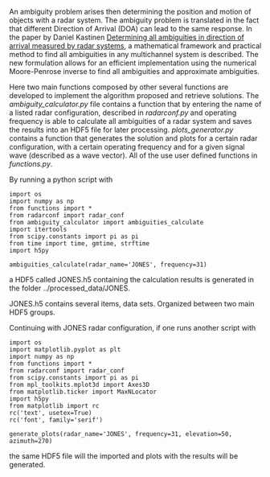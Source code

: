 An ambiguity problem arises then determining the position and motion of objects with a radar system. The ambiguity problem
is translated in the fact that different Direction of Arrival (DOA) can lead to the same response. In  the paper
by Daniel Kastinen [Determining all ambiguities in direction of arrival measured by radar systems](http://www.ursi.org/content/RSB/RSB_365_2018_06.pdf), 
a mathematical framework and practical method to find all ambiguities in any multichannel system is described. 
The new formulation allows for an efficient implementation using the numerical Moore-Penrose inverse to find all
ambiguities and approximate ambiguities.

Here two main functions composed by other several functions are developed to implement the algorithm proposed and
retrieve solutions. The *ambiguity_calculator.py* file contains a function that by entering the name of a listed radar
configuration, described in *radarconf.py* and operating frequency is able to calculate all ambiguities of a radar
system and saves the results into an HDF5 file for later processing. *plots_generator.py* contains a function that
generates the solution and plots for a certain radar configuration, with a certain operating frequency and for a given
signal wave (described as a wave vector). All of the use user defined functions in *functions.py*.

By running a python script with



    import os
    import numpy as np
    from functions import *
    from radarconf import radar_conf
    from ambiguity_calculator import ambiguities_calculate
    import itertools
    from scipy.constants import pi as pi
    from time import time, gmtime, strftime
    import h5py

    ambiguities_calculate(radar_name='JONES', frequency=31)
    
a HDF5 called JONES.h5 containing the calculation results is generated in the folder ../processed_data/JONES.

JONES.h5 contains several items, data sets. Organized between two main HDF5 groups.

Continuing with JONES radar configuration, if one runs another script with


    import os
    import matplotlib.pyplot as plt
    import numpy as np
    from functions import *
    from radarconf import radar_conf
    from scipy.constants import pi as pi
    from mpl_toolkits.mplot3d import Axes3D
    from matplotlib.ticker import MaxNLocator
    import h5py
    from matplotlib import rc
    rc('text', usetex=True)
    rc('font', family='serif')

    generate_plots(radar_name='JONES', frequency=31, elevation=50, azimuth=270)

the same HDF5 file will the imported and plots with the results will be generated.